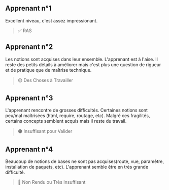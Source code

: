 ## Apprenant n°1
Excellent niveau, c'est assez impressionant.

> :white_check_mark: RAS


## Apprenant n°2
Les notions sont acquises dans leur ensemble. L'apprenant est à l'aise. Il reste des petits détails à améliorer mais c'est plus une question de rigueur et de pratique que de maîtrise technique.

> 🟡 Des Choses à Travailler


## Apprenant n°3
L'apprenant rencontre de grosses difficultés. Certaines notions sont peu/mal maîtrisées (html, require, routage, etc). Malgré ces fragilités, certains concepts semblent acquis mais il reste du travail.

> 🟠 Insuffisant pour Valider


## Apprenant n°4
Beaucoup de notions de bases ne sont pas acquises(route, vue, paramètre, installation de paquets, etc). L'apprenant semble être en très grande difficulté.

> 🔴 Non Rendu ou Très Insuffisant